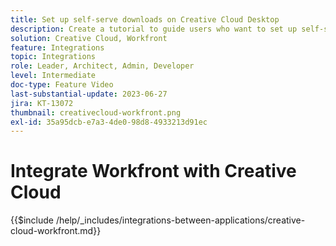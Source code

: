 ```yaml
---
title: Set up self-serve downloads on Creative Cloud Desktop
description: Create a tutorial to guide users who want to set up self-serve downloads on Creative Cloud Desktop.
solution: Creative Cloud, Workfront
feature: Integrations
topic: Integrations
role: Leader, Architect, Admin, Developer
level: Intermediate
doc-type: Feature Video
last-substantial-update: 2023-06-27
jira: KT-13072
thumbnail: creativecloud-workfront.png
exl-id: 35a95dcb-e7a3-4de0-98d8-4933213d91ec
---
```

# Integrate Workfront with Creative Cloud

{{$include /help/_includes/integrations-between-applications/creative-cloud-workfront.md}}
